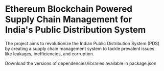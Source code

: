 # Ethereum Blockchain Powered Supply Chain Management for India's Public Distribution System
The project aims to revolutionize the Indian Public Distribution System (PDS) by creating a supply chain management system to tackle prevalent issues like leakages, inefficiencies, and corruption.

Download the versions of dependencies/libraries available in package.json

